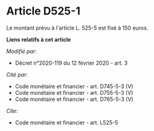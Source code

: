 # Article D525-1

Le montant prévu à l'article L. 525-5 est fixé à 150 euros.

**Liens relatifs à cet article**

_Modifié par_:

  - Décret n°2020-119 du 12 février 2020 - art. 3

_Cité par_:

  - Code monétaire et financier - art. D745-5-3 (V)
  - Code monétaire et financier - art. D755-5-3 (V)
  - Code monétaire et financier - art. D765-5-3 (V)

_Cite_:

  - Code monétaire et financier - art. L525-5
